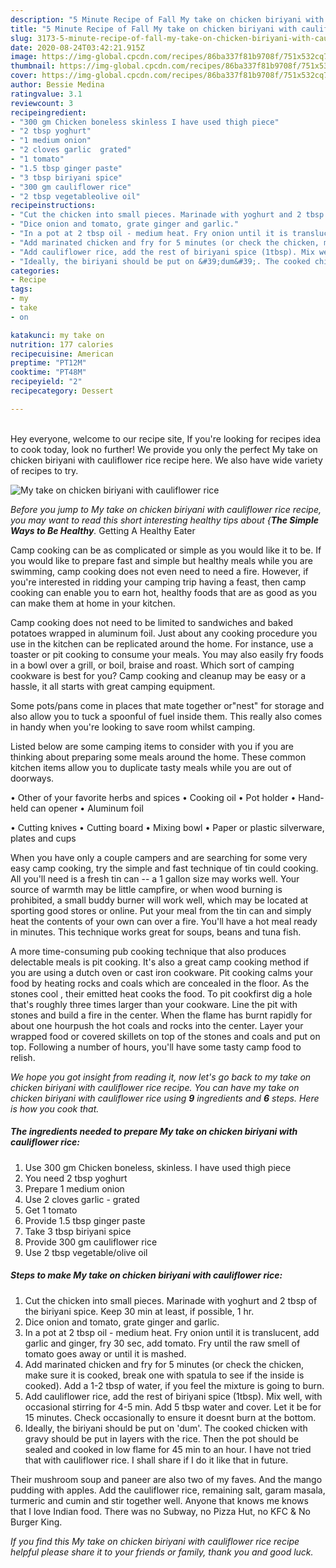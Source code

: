 ```yaml
---
description: "5 Minute Recipe of Fall My take on chicken biriyani with cauliflower rice"
title: "5 Minute Recipe of Fall My take on chicken biriyani with cauliflower rice"
slug: 3173-5-minute-recipe-of-fall-my-take-on-chicken-biriyani-with-cauliflower-rice
date: 2020-08-24T03:42:21.915Z
image: https://img-global.cpcdn.com/recipes/86ba337f81b9708f/751x532cq70/my-take-on-chicken-biriyani-with-cauliflower-rice-recipe-main-photo.jpg
thumbnail: https://img-global.cpcdn.com/recipes/86ba337f81b9708f/751x532cq70/my-take-on-chicken-biriyani-with-cauliflower-rice-recipe-main-photo.jpg
cover: https://img-global.cpcdn.com/recipes/86ba337f81b9708f/751x532cq70/my-take-on-chicken-biriyani-with-cauliflower-rice-recipe-main-photo.jpg
author: Bessie Medina
ratingvalue: 3.1
reviewcount: 3
recipeingredient:
- "300 gm Chicken boneless skinless I have used thigh piece"
- "2 tbsp yoghurt"
- "1 medium onion"
- "2 cloves garlic  grated"
- "1 tomato"
- "1.5 tbsp ginger paste"
- "3 tbsp biriyani spice"
- "300 gm cauliflower rice"
- "2 tbsp vegetableolive oil"
recipeinstructions:
- "Cut the chicken into small pieces. Marinade with yoghurt and 2 tbsp of the biriyani spice. Keep 30 min at least, if possible, 1 hr."
- "Dice onion and tomato, grate ginger and garlic."
- "In a pot at 2 tbsp oil - medium heat. Fry onion until it is translucent, add garlic and ginger, fry 30 sec, add tomato. Fry until the raw smell of tomato goes away or until it is mashed."
- "Add marinated chicken and fry for 5 minutes (or check the chicken, make sure it is cooked, break one with spatula to see if the inside is cooked). Add a 1-2 tbsp of water, if you feel the mixture is going to burn."
- "Add cauliflower rice, add the rest of biriyani spice (1tbsp). Mix well, with occasional stirring for 4-5 min. Add 5 tbsp water and cover. Let it be for 15 minutes. Check occasionally to ensure it doesnt burn at the bottom."
- "Ideally, the biriyani should be put on &#39;dum&#39;. The cooked chicken with gravy should be put in layers with the rice. Then the pot should be sealed and cooked in low flame for 45 min to an hour. I have not tried that with cauliflower rice. I shall share if I do it like that in future."
categories:
- Recipe
tags:
- my
- take
- on

katakunci: my take on 
nutrition: 177 calories
recipecuisine: American
preptime: "PT12M"
cooktime: "PT48M"
recipeyield: "2"
recipecategory: Dessert

---
```

<br>
Hey everyone, welcome to our recipe site, If you're looking for recipes idea to cook today, look no further! We provide you only the perfect My take on chicken biriyani with cauliflower rice recipe here. We also have wide variety of recipes to try.
<br>


![My take on chicken biriyani with cauliflower rice](https://img-global.cpcdn.com/recipes/86ba337f81b9708f/751x532cq70/my-take-on-chicken-biriyani-with-cauliflower-rice-recipe-main-photo.jpg)

<i>Before you jump to My take on chicken biriyani with cauliflower rice recipe, you may want to read this short interesting healthy tips about {<strong>The Simple Ways to Be Healthy</strong>.</i>
Getting A Healthy Eater

    
Camp cooking can be as complicated or simple as you would like it to be. If you would like to prepare fast and simple but healthy meals while you are swimming, camp cooking does not even need to need a fire. However, if you're interested in ridding your camping trip having a feast, then camp cooking can enable you to earn hot, healthy foods that are as good as you can make them at home in your kitchen.

Camp cooking does not need to be limited to sandwiches and baked potatoes wrapped in aluminum foil.  Just about any cooking procedure you use in the kitchen can be replicated around the home. For instance, use a toaster or pit cooking to consume your meals. You may also easily fry foods in a bowl over a grill, or boil, braise and roast. Which sort of camping cookware is best for you? Camp cooking and cleanup may be easy or a hassle, it all starts with great camping equipment.

Some pots/pans come in places that mate together or"nest" for storage and also allow you to tuck a spoonful of fuel inside them. This really also comes in handy when you're looking to save room whilst camping.

Listed below are some camping items to consider with you if you are thinking about preparing some meals around the home. These common kitchen items allow you to duplicate tasty meals while you are out of doorways.


• Other of your favorite herbs and spices
• Cooking oil
• Pot holder
• Hand-held can opener
• Aluminum foil

• Cutting knives
• Cutting board
• Mixing bowl
• Paper or plastic silverware, plates and cups

When you have only a couple campers and are searching for some very easy camp cooking, try the simple and fast technique of tin could cooking. All you'll need is a fresh tin can -- a 1 gallon size may works well. Your source of warmth may be little campfire, or when wood burning is prohibited, a small buddy burner will work well, which may be located at sporting good stores or online. Put your meal from the tin can and simply heat the contents of your own can over a fire. You'll have a hot meal ready in minutes.  This technique works great for soups, beans and tuna fish.

A more time-consuming pub cooking technique that also produces delectable meals is pit cooking.  It's also a great camp cooking method if you are using a dutch oven or cast iron cookware. Pit cooking calms your food by heating rocks and coals which are concealed in the floor. As the stones cool , their emitted heat cooks the food. To pit cookfirst dig a hole that's roughly three times larger than your cookware. Line the pit with stones and build a fire in the center. When the flame has burnt rapidly for about one hourpush the hot coals and rocks into the center. Layer your wrapped food or covered skillets on top of the stones and coals and put on top. Following a number of hours, you'll have some tasty camp food to relish.


<i>We hope you got insight from reading it, now let's go back to my take on chicken biriyani with cauliflower rice recipe. You can have my take on chicken biriyani with cauliflower rice using <strong>9</strong> ingredients and <strong>6</strong> steps. Here is how you cook that.
</i>

##### The ingredients needed to prepare My take on chicken biriyani with cauliflower rice:

1. Use 300 gm Chicken boneless, skinless. I have used thigh piece
1. You need 2 tbsp yoghurt
1. Prepare 1 medium onion
1. Use 2 cloves garlic - grated
1. Get 1 tomato
1. Provide 1.5 tbsp ginger paste
1. Take 3 tbsp biriyani spice
1. Provide 300 gm cauliflower rice
1. Use 2 tbsp vegetable/olive oil


##### Steps to make My take on chicken biriyani with cauliflower rice:

1. Cut the chicken into small pieces. Marinade with yoghurt and 2 tbsp of the biriyani spice. Keep 30 min at least, if possible, 1 hr.
1. Dice onion and tomato, grate ginger and garlic.
1. In a pot at 2 tbsp oil - medium heat. Fry onion until it is translucent, add garlic and ginger, fry 30 sec, add tomato. Fry until the raw smell of tomato goes away or until it is mashed.
1. Add marinated chicken and fry for 5 minutes (or check the chicken, make sure it is cooked, break one with spatula to see if the inside is cooked). Add a 1-2 tbsp of water, if you feel the mixture is going to burn.
1. Add cauliflower rice, add the rest of biriyani spice (1tbsp). Mix well, with occasional stirring for 4-5 min. Add 5 tbsp water and cover. Let it be for 15 minutes. Check occasionally to ensure it doesnt burn at the bottom.
1. Ideally, the biriyani should be put on &#39;dum&#39;. The cooked chicken with gravy should be put in layers with the rice. Then the pot should be sealed and cooked in low flame for 45 min to an hour. I have not tried that with cauliflower rice. I shall share if I do it like that in future.


Their mushroom soup and paneer are also two of my faves. And the mango pudding with apples. Add the cauliflower rice, remaining salt, garam masala, turmeric and cumin and stir together well. Anyone that knows me knows that I love Indian food. There was no Subway, no Pizza Hut, no KFC &amp; No Burger King. 

<i>If you find this My take on chicken biriyani with cauliflower rice recipe helpful please share it to your friends or family, thank you and good luck.</i>
